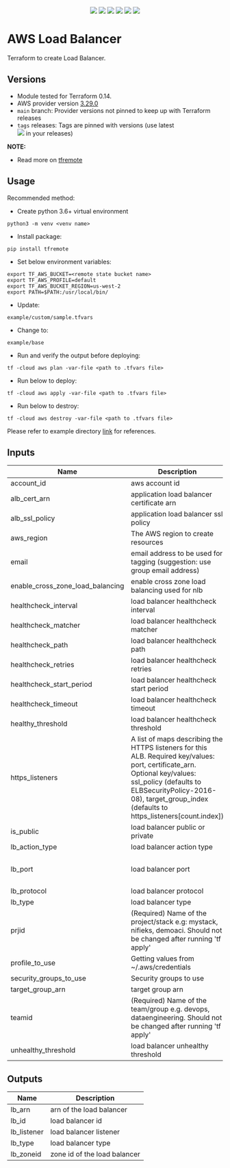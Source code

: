 <p align="center">
    <a href="https://www.apache.org/licenses/LICENSE-2.0" alt="license">
        <img src="https://img.shields.io/github/license/tomarv2/terraform-aws-lb" /></a>
    <a href="https://github.com/tomarv2/terraform-aws-lb/tags" alt="GitHub tag">
        <img src="https://img.shields.io/github/v/tag/tomarv2/terraform-aws-lb" /></a>
    <a href="https://github.com/tomarv2/terraform-aws-lb/pulse" alt="Activity">
        <img src="https://img.shields.io/github/commit-activity/m/tomarv2/terraform-aws-lb" /></a>
    <a href="https://stackoverflow.com/users/6679867/tomarv2" alt="Stack Exchange reputation">
        <img src="https://img.shields.io/stackexchange/stackoverflow/r/6679867"></a>
    <a href="https://discord.gg/XH975bzN" alt="chat on Discord">
        <img src="https://img.shields.io/discord/813961944443912223?logo=discord"></a>
    <a href="https://twitter.com/intent/follow?screen_name=varuntomar2019" alt="follow on Twitter">
        <img src="https://img.shields.io/twitter/follow/varuntomar2019?style=social&logo=twitter"></a>
</p>

# AWS Load Balancer

Terraform to create Load Balancer.

## Versions

- Module tested for Terraform 0.14.
- AWS provider version [3.29.0](https://registry.terraform.io/providers/hashicorp/aws/latest)
- `main` branch: Provider versions not pinned to keep up with Terraform releases
- `tags` releases: Tags are pinned with versions (use latest     
        <a href="https://github.com/tomarv2/terraform-aws-lb/tags" alt="GitHub tag">
        <img src="https://img.shields.io/github/v/tag/tomarv2/terraform-aws-lb" /></a> 
  in your releases)

**NOTE:** 

- Read more on [tfremote](https://github.com/tomarv2/tfremote)

## Usage

Recommended method:

- Create python 3.6+ virtual environment 
```
python3 -m venv <venv name>
```

- Install package:
```
pip install tfremote
```

- Set below environment variables:
```
export TF_AWS_BUCKET=<remote state bucket name>
export TF_AWS_PROFILE=default
export TF_AWS_BUCKET_REGION=us-west-2
export PATH=$PATH:/usr/local/bin/
```  

- Update:
```
example/custom/sample.tfvars
```

- Change to: 
```
example/base
``` 

- Run and verify the output before deploying:
```
tf -cloud aws plan -var-file <path to .tfvars file>
```

- Run below to deploy:
```
tf -cloud aws apply -var-file <path to .tfvars file>
```

- Run below to destroy:
```
tf -cloud aws destroy -var-file <path to .tfvars file>
```

Please refer to example directory [link](example) for references.


## Inputs

| Name | Description | Type | Default | Required |
|------|-------------|------|---------|:--------:|
| account\_id | aws account id | `any` | n/a | yes |
| alb\_cert\_arn | application load balancer certificate arn | `string` | `""` | no |
| alb\_ssl\_policy | application load balancer ssl policy | `string` | `""` | no |
| aws\_region | The AWS region to create resources | `string` | `"us-west-2"` | no |
| email | email address to be used for tagging (suggestion: use group email address) | `any` | n/a | yes |
| enable\_cross\_zone\_load\_balancing | enable cross zone load balancing used for nlb | `string` | `""` | no |
| healthcheck\_interval | load balancer healthcheck interval | `string` | `""` | no |
| healthcheck\_matcher | load balancer healthcheck matcher | `string` | `""` | no |
| healthcheck\_path | load balancer healthcheck path | `string` | `""` | no |
| healthcheck\_retries | load balancer healthcheck retries | `number` | `2` | no |
| healthcheck\_start\_period | load balancer healthcheck start period | `number` | `120` | no |
| healthcheck\_timeout | load balancer healthcheck timeout | `string` | `""` | no |
| healthy\_threshold | load balancer healthcheck threshold | `string` | `""` | no |
| https\_listeners | A list of maps describing the HTTPS listeners for this ALB. Required key/values: port, certificate\_arn. Optional key/values: ssl\_policy (defaults to ELBSecurityPolicy-2016-08), target\_group\_index (defaults to https\_listeners[count.index]) | `any` | `[]` | no |
| is\_public | load balancer public or private | `string` | `"false"` | no |
| lb\_action\_type | load balancer action type | `string` | `"forward"` | no |
| lb\_port | load balancer port | `list` | <pre>[<br>  80<br>]</pre> | no |
| lb\_protocol | load balancer protocol | `string` | `"HTTP"` | no |
| lb\_type | load balancer type | `string` | `"application"` | no |
| prjid | (Required) Name of the project/stack e.g: mystack, nifieks, demoaci. Should not be changed after running 'tf apply' | `any` | n/a | yes |
| profile\_to\_use | Getting values from ~/.aws/credentials | `any` | n/a | yes |
| security\_groups\_to\_use | Security groups to use | `list` | `[]` | no |
| target\_group\_arn | target group arn | `list` | n/a | yes |
| teamid | (Required) Name of the team/group e.g. devops, dataengineering. Should not be changed after running 'tf apply' | `any` | n/a | yes |
| unhealthy\_threshold | load balancer unhealthy threshold | `string` | `""` | no |

## Outputs

| Name | Description |
|------|-------------|
| lb\_arn | arn of the load balancer |
| lb\_id | load balancer id |
| lb\_listener | load balancer listener |
| lb\_type | load balancer type |
| lb\_zoneid | zone id of the load balancer |

